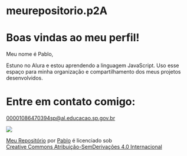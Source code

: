 # meurepositorio.p2A

# Boas vindas ao meu perfil!

Meu nome é Pablo,

Estuno no Alura e estou aprendendo a linguagem JavaScript.
Uso esse espaço para minha organização e compartilhamento dos meus projetos desenvolvidos.

# Entre em contato comigo:

00001086470394sp@al.educacao.sp.gov.br

![](https://i.giphy.com/media/v1.Y2lkPTc5MGI3NjExb3gxOWZldGRwdTNuZmY5NW41bWw5MXJ4MGFoempiMm41OHU4ZzU0MSZlcD12MV9pbnRlcm5hbF9naWZfYnlfaWQmY3Q9Zw/uVp3XawdMFCMQjIge7/giphy.gif)

<p xmlns:cc="http://creativecommons.org/ns#" xmlns:dct="http://purl.org/dc/terms/"><a property="dct:title" rel="cc:attributionURL" href="https://pabloh1.github.io/meurepositorio.p2A/">Meu Repositório</a> por <a rel="cc:attributionURL dct:creator" property="cc:attributionName" href="https://github.com/pabloh1">Pablo</a> é licenciado sob <a href="https://creativecommons.org/licenses/by-nd/4.0/?ref=chooser-v1" target="_blank" rel="license noopener noreferrer" style="display:inline-block;">Creative Commons Atribuição-SemDerivações 4.0 Internacional<img estilo="altura:22px!importante;margem-esquerda:3px;alinhamento-vertical:texto-inferior;" src="https://mirrors.creativecommons.org/presskit/icons/cc.svg?ref=chooser-v1" alt=""><img estilo="altura:22px!importante;margem-esquerda:3px;alinhamento-vertical:texto-inferior;" src="https://mirrors.creativecommons.org/presskit/icons/by.svg?ref=chooser-v1" alt=""><img estilo="altura:22px!importante;margem-esquerda:3px;alinhamento-vertical:texto-inferior;" src="https://mirrors.creativecommons.org/presskit/icons/nd.svg?ref=chooser-v1" alt=""></a></p>
